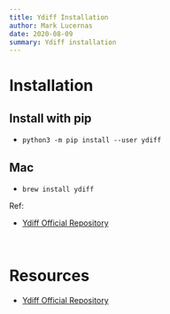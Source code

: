 ```yaml
---
title: Ydiff Installation
author: Mark Lucernas
date: 2020-08-09
summary: Ydiff installation
---
```



# Installation

## Install with pip

  - `python3 -m pip install --user ydiff`


## Mac

  - `brew install ydiff`


Ref:

  - [Ydiff Official Repository](https://github.com/ymattw/ydiff)


<br>

# Resources

  - [Ydiff Official Repository](https://github.com/ymattw/ydiff)

